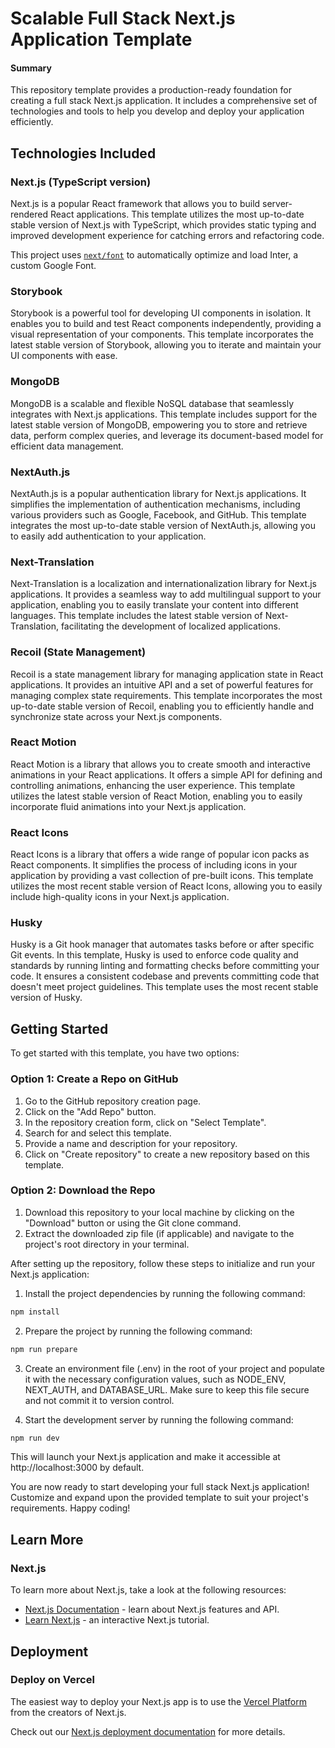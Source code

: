 # Scalable Full Stack Next.js Application Template

#### Summary
This repository template provides a production-ready foundation for creating a full stack Next.js application. It includes a comprehensive set of technologies and tools to help you develop and deploy your application efficiently.

## Technologies Included
### Next.js (TypeScript version)
Next.js is a popular React framework that allows you to build server-rendered React applications. This template utilizes the most up-to-date stable version of Next.js with TypeScript, which provides static typing and improved development experience for catching errors and refactoring code.

This project uses [`next/font`](https://nextjs.org/docs/basic-features/font-optimization) to automatically optimize and load Inter, a custom Google Font.

### Storybook
Storybook is a powerful tool for developing UI components in isolation. It enables you to build and test React components independently, providing a visual representation of your components. This template incorporates the latest stable version of Storybook, allowing you to iterate and maintain your UI components with ease.

### MongoDB
MongoDB is a scalable and flexible NoSQL database that seamlessly integrates with Next.js applications. This template includes support for the latest stable version of MongoDB, empowering you to store and retrieve data, perform complex queries, and leverage its document-based model for efficient data management.

### NextAuth.js
NextAuth.js is a popular authentication library for Next.js applications. It simplifies the implementation of authentication mechanisms, including various providers such as Google, Facebook, and GitHub. This template integrates the most up-to-date stable version of NextAuth.js, allowing you to easily add authentication to your application.

### Next-Translation
Next-Translation is a localization and internationalization library for Next.js applications. It provides a seamless way to add multilingual support to your application, enabling you to easily translate your content into different languages. This template includes the latest stable version of Next-Translation, facilitating the development of localized applications.

### Recoil (State Management)
Recoil is a state management library for managing application state in React applications. It provides an intuitive API and a set of powerful features for managing complex state requirements. This template incorporates the most up-to-date stable version of Recoil, enabling you to efficiently handle and synchronize state across your Next.js components.

### React Motion
React Motion is a library that allows you to create smooth and interactive animations in your React applications. It offers a simple API for defining and controlling animations, enhancing the user experience. This template utilizes the latest stable version of React Motion, enabling you to easily incorporate fluid animations into your Next.js application.

### React Icons
React Icons is a library that offers a wide range of popular icon packs as React components. It simplifies the process of including icons in your application by providing a vast collection of pre-built icons. This template utilizes the most recent stable version of React Icons, allowing you to easily include high-quality icons in your Next.js application.

### Husky
Husky is a Git hook manager that automates tasks before or after specific Git events. In this template, Husky is used to enforce code quality and standards by running linting and formatting checks before committing your code. It ensures a consistent codebase and prevents committing code that doesn't meet project guidelines. This template uses the most recent stable version of Husky.

## Getting Started

To get started with this template, you have two options:

### Option 1: Create a Repo on GitHub
1. Go to the GitHub repository creation page.
2. Click on the "Add Repo" button.
3. In the repository creation form, click on "Select Template".
4. Search for and select this template.
5. Provide a name and description for your repository.
6. Click on "Create repository" to create a new repository based on this template.

### Option 2: Download the Repo
1. Download this repository to your local machine by clicking on the "Download" button or using the Git clone command.
2. Extract the downloaded zip file (if applicable) and navigate to the project's root directory in your terminal.

After setting up the repository, follow these steps to initialize and run your Next.js application:

1. Install the project dependencies by running the following command:
```bash
npm install
```

2. Prepare the project by running the following command:
```bash
npm run prepare
```

3. Create an environment file (.env) in the root of your project and populate it with the necessary configuration values, such as NODE_ENV, NEXT_AUTH, and DATABASE_URL. Make sure to keep this file secure and not commit it to version control.

4. Start the development server by running the following command:
```bash
npm run dev
```
This will launch your Next.js application and make it accessible at http://localhost:3000 by default.

You are now ready to start developing your full stack Next.js application! Customize and expand upon the provided template to suit your project's requirements. Happy coding!


## Learn More

### Next.js

To learn more about Next.js, take a look at the following resources:

- [Next.js Documentation](https://nextjs.org/docs) - learn about Next.js features and API.
- [Learn Next.js](https://nextjs.org/learn) - an interactive Next.js tutorial.

## Deployment

### Deploy on Vercel
The easiest way to deploy your Next.js app is to use the [Vercel Platform](https://vercel.com/new?utm_medium=default-template&filter=next.js&utm_source=create-next-app&utm_campaign=create-next-app-readme) from the creators of Next.js.

Check out our [Next.js deployment documentation](https://nextjs.org/docs/deployment) for more details.
